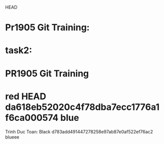  HEAD
# Pr1905 Git Training: 
task2:
=======
# PR1905 Git Training

red
 HEAD
 da618eb52020c4f78dba7ecc1776a1f6ca000574
blue
=======
Trinh Duc Toan: Black
 d783add491447278258e97ab87e0af522ef76ac2
blueee
